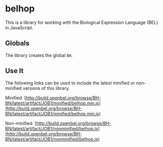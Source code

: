 belhop
======
This is a library for working with the Biological Expression Language (BEL)
in JavaScript.

Globals
-------

The library creates the global `BH`.

Use It
------

The following links can be used to include the latest minified or non-minified
versions of this library.

Minified: [http://build.openbel.org/browse/BH-BN/latest/artifact/JOB1/minified/belhop.min.js](http://build.openbel.org/browse/BH-BN/latest/artifact/JOB1/minified/belhop.min.js)

Non-minified: [http://build.openbel.org/browse/BH-BN/latest/artifact/JOB1/nonminified/belhop.js](http://build.openbel.org/browse/BH-BN/latest/artifact/JOB1/nonminified/belhop.js)

